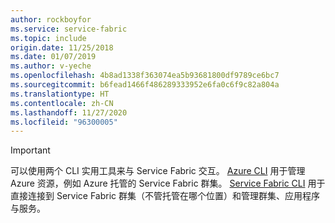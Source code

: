 ```yaml
---
author: rockboyfor
ms.service: service-fabric
ms.topic: include
origin.date: 11/25/2018
ms.date: 01/07/2019
ms.author: v-yeche
ms.openlocfilehash: 4b8ad1338f363074ea5b93681800df9789ce6bc7
ms.sourcegitcommit: b6fead1466f486289333952e6fa0c6f9c82a804a
ms.translationtype: HT
ms.contentlocale: zh-CN
ms.lasthandoff: 11/27/2020
ms.locfileid: "96300005"
---
```

> [!IMPORTANT]
> 可以使用两个 CLI 实用工具来与 Service Fabric 交互。 [Azure CLI](https://docs.azure.cn/zh-cn/cli/get-started-with-azure-cli) 用于管理 Azure 资源，例如 Azure 托管的 Service Fabric 群集。 [Service Fabric CLI](/service-fabric/service-fabric-cli) 用于直接连接到 Service Fabric 群集（不管托管在哪个位置）和管理群集、应用程序与服务。
